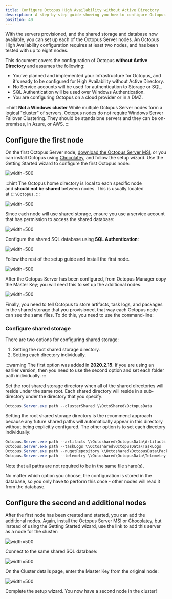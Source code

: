 ```yaml
---
title: Configure Octopus High Availability without Active Directory
description: A step-by-step guide showing you how to configure Octopus in High-Availability without using Active Directory.
position: 40
---
```


With the servers provisioned, and the shared storage and database now available, you can set up each of the Octopus Server nodes. An Octopus High Availability configuration requires at least two nodes, and has been tested with up to eight nodes.

This document covers the configuration of Octopus **without Active Directory** and assumes the following:

- You've planned and implemented your Infrastructure for Octopus, and it's ready to be configured for High Availability without Active Directory.
- No Service accounts will be used for authentication to Storage or SQL.
- SQL Authentication will be used over Windows Authentication.
- You are configuring Octopus on a cloud provider or in a DMZ.

:::hint
**Not a Windows cluster**
While multiple Octopus Server nodes form a logical "cluster" of servers, Octopus nodes do not require Windows Server Failover Clustering. They should be standalone servers and they can be on-premises, in Azure, or AWS.
:::

## Configure the first node

On the first Octopus Server node, [download the Octopus Server MSI](https://octopus.com/downloads), or you can install Octopus using [Chocolatey](https://community.chocolatey.org/packages/OctopusDeploy), and follow the setup wizard. Use the Getting Started wizard to configure the first Octopus node:

![](images/getting-started.png "width=500")

:::hint
The Octopus home directory is local to each specific node and **should not be shared** between nodes. This is usually located at `C:\Octopus`.
:::

![](images/home.png "width=500")

Since each node will use shared storage, ensure you use a service account that has permission to access the shared database:

![](images/wizard-local-system.png "width=500")

Configure the shared SQL database using **SQL Authentication**:

![](images/wizard-sql-no-service-account.png "width=500")

Follow the rest of the setup guide and install the first node.

![](images/wizard-install-no-service-account.png "width=500")

After the Octopus Server has been configured, from Octopus Manager copy the Master Key; you will need this to set up the additional nodes.

![](images/wizard-master-key.png "width=500")

Finally, you need to tell Octopus to store artifacts, task logs, and packages in the shared storage that you provisioned, that way each Octopus node can see the same files. To do this, you need to use the command-line:

### Configure shared storage

There are two options for configuring shared storage: 
1. Setting the root shared storage directory.
2. Setting each directory individually.

:::warning
The first option was added in **2020.2.15**. If you are using an earlier version, then you need to use the second option and set each folder path individually.
:::

Set the root shared storage directory when all of the shared directories will reside under the same root. Each shared directory will reside in a sub-directory under the directory that you specify:

```powershell
Octopus.Server.exe path --clusterShared \\OctoShared\OctopusData
```

Setting the root shared storage directory is the recommend approach because any future shared paths will automatically appear in this directory without being explicitly configured. The other option is to set each directory individually:

```powershell
Octopus.Server.exe path --artifacts \\Octoshared\OctopusData\Artifacts
Octopus.Server.exe path --taskLogs \\Octoshared\OctopusData\TaskLogs
Octopus.Server.exe path --nugetRepository \\Octoshared\OctopusData\Packages
Octopus.Server.exe path --telemetry \\Octoshared\OctopusData\Telemetry
```

Note that all paths are not required to be in the same file share(s).

No matter which option you choose, the configuration is stored in the database, so you only have to perform this once - other nodes will read it from the database.

## Configure the second and additional nodes

After the first node has been created and started, you can add the additional nodes. Again, install the Octopus Server MSI or [Chocolatey](https://community.chocolatey.org/packages/OctopusDeploy), but instead of using the Getting Started wizard, use the link to add this server as a node for the cluster:

![](images/wizard-high-availability.png "width=500")

Connect to the same shared SQL database:

![](images/wizard-sql-no-service-account.png "width=500")

On the Cluster details page, enter the Master Key from the original node:

![](images/wizard-second-node.png "width=500")

Complete the setup wizard. You now have a second node in the cluster!

